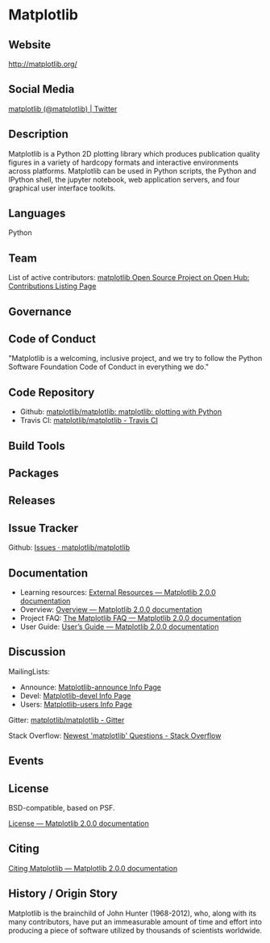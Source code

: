 # Matplotlib

## Website

<http://matplotlib.org/>


## Social Media

[matplotlib (@matplotlib) | Twitter](https://twitter.com/matplotlib)


## Description

Matplotlib is a Python 2D plotting library which produces publication quality figures in a variety of hardcopy formats and interactive environments across platforms. Matplotlib can be used in Python scripts, the Python and IPython shell, the jupyter notebook, web application servers, and four graphical user interface toolkits.


## Languages

Python


## Team

List of active contributors: [matplotlib Open Source Project on Open Hub: Contributions Listing Page](https://www.openhub.net/p/matplotlib/contributors)


## Governance


## Code of Conduct

"Matplotlib is a welcoming, inclusive project, and we try to follow the Python Software Foundation Code of Conduct in everything we do."


## Code Repository


- Github: [matplotlib/matplotlib: matplotlib: plotting with Python](https://github.com/matplotlib/matplotlib)
- Travis CI: [matplotlib/matplotlib - Travis CI](https://travis-ci.org/matplotlib/matplotlib)


## Build Tools

## Packages

## Releases

## Issue Tracker

Github: [Issues · matplotlib/matplotlib](https://github.com/matplotlib/matplotlib/issues)

## Documentation

- Learning resources: [External Resources — Matplotlib 2.0.0 documentation](http://matplotlib.org/resources/index.html)
- Overview: [Overview — Matplotlib 2.0.0 documentation](http://matplotlib.org/contents.html)
- Project FAQ: [The Matplotlib FAQ — Matplotlib 2.0.0 documentation](http://matplotlib.org/faq/index.html)
- User Guide: [User’s Guide — Matplotlib 2.0.0 documentation](http://matplotlib.org/users/index.html)


## Discussion

MailingLists:

- Announce: [Matplotlib-announce Info Page](https://mail.python.org/mailman/listinfo/matplotlib-announce)
- Devel: [Matplotlib-devel Info Page](https://mail.python.org/mailman/listinfo/matplotlib-devel)
- Users: [Matplotlib-users Info Page](https://mail.python.org/mailman/listinfo/matplotlib-users)

Gitter: [matplotlib/matplotlib - Gitter](https://gitter.im/matplotlib/matplotlib)

Stack Overflow: [Newest 'matplotlib' Questions - Stack Overflow](http://stackoverflow.com/questions/tagged/matplotlib)

## Events

## License

BSD-compatible, based on PSF.

[License — Matplotlib 2.0.0 documentation](http://matplotlib.org/users/license.html)

## Citing

[Citing Matplotlib — Matplotlib 2.0.0 documentation](http://matplotlib.org/citing.html)


## History / Origin Story

Matplotlib is the brainchild of John Hunter (1968-2012), who, along with its many contributors, have put an immeasurable amount of time and effort into producing a piece of software utilized by thousands of scientists worldwide.
